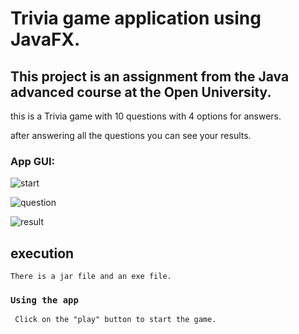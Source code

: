 # Trivia game application using JavaFX.
## This project is an assignment from the Java advanced course at the Open University.
  this is a Trivia game with 10 questions with 4 options for answers.
  
  after answering all the questions you can see your results.

### App GUI:

![start](https://github.com/danielgamliel/Trivia/assets/30595781/f850b2d3-3739-492d-ab71-f92d9b54e95a)


![question](https://github.com/danielgamliel/Trivia/assets/30595781/2c83e796-d052-4f50-be8f-af51e60db4d2)

![result](https://github.com/danielgamliel/Trivia/assets/30595781/bc1fb43a-23e8-4fb0-9f15-2a0a543e504b)

##  execution
    There is a jar file and an exe file.

### `Using the app`
     Click on the "play" button to start the game.
